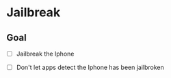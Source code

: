# Jailbreak

## Goal

- [ ] Jailbreak the Iphone

- [ ] Don't let apps detect the Iphone has been jailbroken
